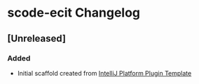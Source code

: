 <!-- Keep a Changelog guide -> https://keepachangelog.com -->

# scode-ecit Changelog

## [Unreleased]
### Added
- Initial scaffold created from [IntelliJ Platform Plugin Template](https://github.com/JetBrains/intellij-platform-plugin-template)
